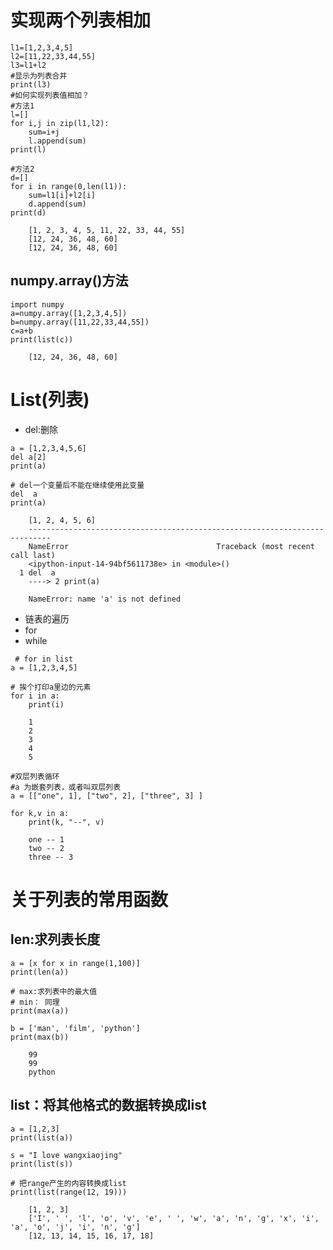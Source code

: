 实现两个列表相加
===

```
l1=[1,2,3,4,5]
l2=[11,22,33,44,55]
l3=l1+l2
#显示为列表合并
print(l3)
#如何实现列表值相加？
#方法1
l=[]
for i,j in zip(l1,l2):
    sum=i+j
    l.append(sum)
print(l)

#方法2
d=[]
for i in range(0,len(l1)):
    sum=l1[i]+l2[i]
    d.append(sum)
print(d)
```

        [1, 2, 3, 4, 5, 11, 22, 33, 44, 55]
        [12, 24, 36, 48, 60]
        [12, 24, 36, 48, 60]
        
## numpy.array()方法
  ```
  import numpy
a=numpy.array([1,2,3,4,5])
b=numpy.array([11,22,33,44,55])
c=a+b
print(list(c))
```

        [12, 24, 36, 48, 60]

# List(列表)
* del:删除
```
a = [1,2,3,4,5,6]
del a[2]
print(a)

# del一个变量后不能在继续使用此变量
del  a
print(a)
```
        [1, 2, 4, 5, 6]
        ---------------------------------------------------------------------------
        NameError                                 Traceback (most recent call last)
        <ipython-input-14-94bf5611738e> in <module>()
      1 del  a
        ----> 2 print(a)

        NameError: name 'a' is not defined
        
 * 链表的遍历
 *  for
 *  while
```
 # for in list
a = [1,2,3,4,5]

# 挨个打印a里边的元素
for i in a:
    print(i)
```
        1
        2
        3
        4
        5
```
#双层列表循环
#a 为嵌套列表，或者叫双层列表
a = [["one", 1], ["two", 2], ["three", 3] ]

for k,v in a:
    print(k, "--", v)
```
        one -- 1
        two -- 2
        three -- 3


# 关于列表的常用函数
## len:求列表长度
```
a = [x for x in range(1,100)]
print(len(a))

# max:求列表中的最大值
# min： 同理
print(max(a))

b = ['man', 'film', 'python']
print(max(b))
```
        99
        99
        python
        
## list：将其他格式的数据转换成list
```
a = [1,2,3]
print(list(a))

s = "I love wangxiaojing"
print(list(s))

# 把range产生的内容转换成list
print(list(range(12, 19)))

```
        [1, 2, 3]
        ['I', ' ', 'l', 'o', 'v', 'e', ' ', 'w', 'a', 'n', 'g', 'x', 'i', 'a', 'o', 'j', 'i', 'n', 'g']
        [12, 13, 14, 15, 16, 17, 18]
